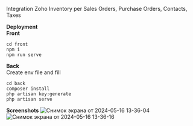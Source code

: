 Integration Zoho Inventory per Sales Orders, Purchase Orders, Contacts, Taxes

**Deployment**
<br>
**Front**
```
cd front
npm i
npm run serve
```
**Back**
<br>
Create env file and fill
```
cd back
composer install
php artisan key:generate
php artisan serve
```
**Screenshots**
![Снимок экрана от 2024-05-16 13-36-04](https://github.com/RecountsXxx/zoho-inventory/assets/107986811/08101f0b-3a21-4ab3-8663-bbefbdf7dc15)
![Снимок экрана от 2024-05-16 13-36-16](https://github.com/RecountsXxx/zoho-inventory/assets/107986811/4e2e3498-dd26-46eb-a10a-f682deebbd10)
